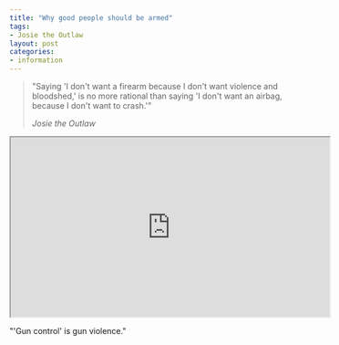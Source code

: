 ```yaml
---
title: "Why good people should be armed"
tags:
- Josie the Outlaw
layout: post
categories:
- information
---
```


> "Saying 'I don't want a firearm because I don't want violence and bloodshed,' is no more rational than saying 'I don't want an airbag, because I don't want to crash.'"
>
> <cite>Josie the Outlaw</cite>

<iframe width="560" height="315" src="https://www.youtube.com/embed/20RoAfflGCM" title="Why Good People Should Be Armed"></iframe>

"'Gun control' is gun violence."

